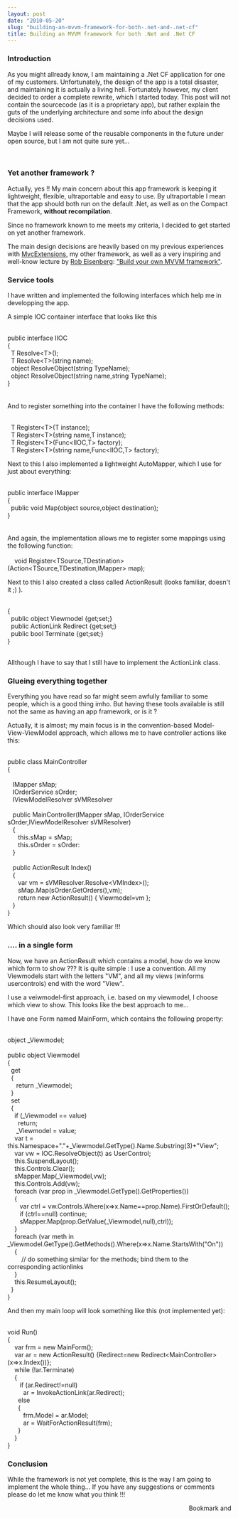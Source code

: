 ```yaml
---
layout: post
date: "2010-05-20"
slug: "building-an-mvvm-framework-for-both-.net-and-.net-cf"
title: Building an MVVM framework for both .Net and .Net CF
---
```


<h3>Introduction</h3>
<p>As you might allready know, I am maintaining a .Net CF application for one of my customers. Unfortunately, the design of the app is a total disaster, and maintaining it is actually a living hell. Fortunately however, my client decided to order a complete rewrite, which I started today. This post will not contain the sourcecode (as it is a proprietary app), but rather explain the guts of the underlying architecture and some info about the design decisions used.</p>
<p>Maybe I will release some of the reusable components in the future under open source, but I am not quite sure yet...</p>
<p>&nbsp;</p>
<h3>Yet another framework ?</h3>
<p>Actually, yes !! My main concern about this app framework is keeping it lightweight, flexible, ultraportable and easy to use. By ultraportable I mean that the app should both run on the default .Net, as well as on the Compact Framework, <strong>without recompilation</strong>.</p>
<p>Since no framework known to me meets my criteria, I decided to get started on yet another framework.</p>
<p>The main design decisions are heavily based on my previous experiences with <a href="https://github.com/tojans/mvcextensions" target="_blank">MvcExtensions</a>, my other framework, as well as a very inspiring and well-know lecture by <a href="https://devlicio.us/blogs/rob_eisenberg/default.aspx" target="_blank">Rob Eisenberg</a>: <a href="https://live.visitmix.com/MIX10/Sessions/EX15" target="_blank">"Build your own MVVM framework"</a>.</p>
<p></p>
<h3>Service tools<br /></h3>
<p>I have written and implemented the following interfaces which help me in developping the app.</p>
<p>A simple IOC container interface that looks like this</p>
<p><div class="code">
<br /><span class="kwrd">public</span> <span class="kwrd">interface</span> IIOC<br />{<br />&nbsp; T Resolve&lt;T&gt;();<br />&nbsp; T Resolve&lt;T&gt;(<span class="kwrd">string</span> name);<br />&nbsp; <span class="kwrd">object</span> ResolveObject(<span class="kwrd">string</span> TypeName);<br /> &nbsp; <span class="kwrd">object</span> ResolveObject(<span class="kwrd">string</span> name,<span class="kwrd">string</span> TypeName);<br /> }<br /></div><br /><br />And to register something into the container I have the following methods:</p>
<p><div class="code">
<br /> &nbsp; T Register&lt;T&gt;(T instance);<br /> &nbsp; T Register&lt;T&gt;(<span class="kwrd">string</span> name,T instance);<br />&nbsp; T Register&lt;T&gt;(Func&lt;IIOC,T&gt; factory);<br /> &nbsp; T Register&lt;T&gt;(<span class="kwrd">string</span> name,Func&lt;IIOC,T&gt; factory);<br /> </div></p>
<p>Next to this I also implemented a lightweight AutoMapper, which I use for just about everything:</p>
<p><div class="code">
<br /><span class="kwrd">public</span> <span class="kwrd">interface</span> IMapper<br />{<br />&nbsp; <span class="kwrd">public</span> <span class="kwrd">void</span> Map(<span class="kwrd">object</span> source,<span class="kwrd">object</span> destination);<br />}<br /></div><br /><br />And again, the implementation allows me to register some mappings using the following function:<br /><div class="code">
<br />&nbsp;&nbsp;&nbsp; <span class="kwrd">void</span> Register&lt;TSource,TDestination&gt;(Action&lt;TSource,TDestination,IMapper&gt; map);<br /></div></p>
<p>Next to this I also created a class called ActionResult (looks familiar, doesn't it ;) ).</p>
<p><div class="code">
<br />{<br />&nbsp; <span class="kwrd">public</span> <span class="kwrd">object</span> Viewmodel {get;set;}<br />&nbsp; <span class="kwrd">public</span> ActionLink Redirect {get;set;}<br />&nbsp; <span class="kwrd">public</span> <span class="kwrd">bool</span> Terminate {get;set;}<br />}<br /><br /></div></p>
<p>Allthough I have to say that I still have to implement the ActionLink class.</p>
<h3>Glueing everything together</h3>
<p>Everything you have read so far might seem awfully familiar to some people, which is a good thing imho. But having these tools available is still not the same as having an app framework, or is it ?</p>
<p>Actually, it is almost; my main focus is in the convention-based Model-View-ViewModel approach, which allows me to have controller actions like this:</p>
<p><div class="code">
<br /><span class="kwrd">public</span> <span class="kwrd">class</span> MainController<br />{<br /><br />&nbsp;&nbsp; IMapper sMap;<br />&nbsp;&nbsp; IOrderService sOrder;<br />&nbsp;&nbsp; IViewModelResolver sVMResolver<br /><br />&nbsp;&nbsp; <span class="kwrd">public</span> MainController(IMapper sMap, IOrderService sOrder,IViewModelResolver sVMResolver)<br />&nbsp;&nbsp; {<br />&nbsp;&nbsp;&nbsp;&nbsp;&nbsp; <span class="kwrd">this</span>.sMap = sMap;<br />&nbsp;&nbsp;&nbsp;&nbsp;&nbsp; <span class="kwrd">this</span>.sOrder = sOrder:<br />&nbsp;&nbsp; }<br /><br />&nbsp;&nbsp; <span class="kwrd">public</span> ActionResult Index()<br />&nbsp;&nbsp; {<br />&nbsp; &nbsp; &nbsp; var vm = sVMResolver.Resolve&lt;VMIndex&gt;();<br />&nbsp; &nbsp; &nbsp; sMap.Map(sOrder.GetOrders(),vm);<br />&nbsp; &nbsp; &nbsp; <span class="kwrd">return</span> <span class="kwrd">new</span> ActionResult() { Viewmodel=vm }; &nbsp;&nbsp; <br />&nbsp;&nbsp; }<br />}<br /></div></p>
<p>Which should also look very familiar !!!</p>
<h3>.... in a single form</h3>
<p>Now, we have an ActionResult which contains a model, how do we know which form to show ??? It is quite simple : I use a convention. All my Viewmodels start with the letters "VM", and all my views (winforms usercontrols) end with the word "View".</p>
<p>I use a veiwmodel-first approach, i.e. based on my viewmodel, I choose which view to show. This looks like the best approach to me...</p>
<p>I have one Form named MainForm, which contains the following property:</p>
<p><div class="code">
<br /><span class="kwrd">object</span> _Viewmodel;<br /><br /><span class="kwrd">public</span> <span class="kwrd">object</span> Viewmodel<br />{<br />&nbsp; get<br />&nbsp; {<br />&nbsp;&nbsp;&nbsp;&nbsp; <span class="kwrd">return</span> _Viewmodel;<br />&nbsp; }<br />&nbsp; set<br /> &nbsp; {<br />&nbsp;&nbsp;&nbsp; <span class="kwrd">if</span> (_Viewmodel == <span class="kwrd">value</span>)<br />&nbsp;&nbsp;&nbsp;&nbsp;&nbsp; <span class="kwrd">return</span>;<br />&nbsp; &nbsp;&nbsp; _Viewmodel = <span class="kwrd">value</span>;&nbsp;&nbsp;&nbsp;&nbsp; <br />&nbsp;&nbsp;&nbsp; var t = <span class="kwrd">this</span>.Namespace+<span class="str">"."</span>+_Viewmodel.GetType().Name.Substring(3)+<span class="str">"View"</span>;<br />&nbsp;&nbsp;&nbsp; var vw = IOC.ResolveObject(t) <span class="kwrd">as</span> UserControl;&nbsp; <br />&nbsp;&nbsp;&nbsp; <span class="kwrd">this</span>.SuspendLayout();<br />&nbsp;&nbsp;&nbsp; <span class="kwrd">this</span>.Controls.Clear();<br />&nbsp;&nbsp;&nbsp; sMapper.Map(_Viewmodel,vw);<br />&nbsp;&nbsp;&nbsp; <span class="kwrd">this</span>.Controls.Add(vw);<br />&nbsp;&nbsp;&nbsp; <span class="kwrd">foreach</span> (var prop <span class="kwrd">in</span> _Viewmodel.GetType().GetProperties())<br />&nbsp;&nbsp;&nbsp; {<br />&nbsp;&nbsp;&nbsp;&nbsp;&nbsp;&nbsp; var ctrl = vw.Controls.Where(x=&gt;x.Name==prop.Name).FirstOrDefault();<br />&nbsp;&nbsp;&nbsp;&nbsp;&nbsp;&nbsp; <span class="kwrd">if</span> (ctrl==<span class="kwrd">null</span>) <span class="kwrd">continue</span>;<br />&nbsp;&nbsp;&nbsp;&nbsp;&nbsp;&nbsp; sMapper.Map(prop.GetValue(_Viewmodel,<span class="kwrd">null</span>),ctrl));<br />&nbsp;&nbsp;&nbsp; }<br />&nbsp;&nbsp;&nbsp; <span class="kwrd">foreach</span> (var meth <span class="kwrd">in</span> _Viewmodel.GetType().GetMethods().Where(x=&gt;x.Name.StartsWith(<span class="str">"On"</span>))<br />&nbsp;&nbsp;&nbsp; {<br />&nbsp;&nbsp;&nbsp;&nbsp;&nbsp;&nbsp;&nbsp; // <span class="kwrd">do</span> something similar <span class="kwrd">for</span> the methods; bind them to the corresponding actionlinks<br />&nbsp;&nbsp;&nbsp; }<br />&nbsp;&nbsp;&nbsp; <span class="kwrd">this</span>.ResumeLayout();<br />&nbsp; }<br /> }<br /></div></p>
<p>And then my main loop will look something like this (not implemented yet):</p>
<p><div class="code">
<br /><span class="kwrd">void</span> Run()<br />{<br />&nbsp;&nbsp;&nbsp; var frm = <span class="kwrd">new</span> MainForm();<br />&nbsp;&nbsp;&nbsp; var ar = <span class="kwrd">new</span> ActionResult() {Redirect=<span class="kwrd">new</span> Redirect&lt;MainController&gt;(x=&gt;x.Index())};<br />&nbsp;&nbsp;&nbsp; <span class="kwrd">while</span> (!ar.Terminate)<br />&nbsp;&nbsp;&nbsp; {<br />&nbsp;&nbsp;&nbsp;&nbsp;&nbsp;&nbsp; <span class="kwrd">if</span> (ar.Redirect!=<span class="kwrd">null</span>)<br />&nbsp;&nbsp;&nbsp;&nbsp;&nbsp;&nbsp;&nbsp;&nbsp; ar = InvokeActionLink(ar.Redirect);<br />&nbsp;&nbsp;&nbsp;&nbsp;&nbsp; <span class="kwrd">else</span>&nbsp;&nbsp;&nbsp; <br />&nbsp;&nbsp;&nbsp;&nbsp;&nbsp; {<br />&nbsp;&nbsp;&nbsp;&nbsp;&nbsp;&nbsp;&nbsp;&nbsp; frm.Model = ar.Model;<br />&nbsp;&nbsp;&nbsp;&nbsp;&nbsp;&nbsp;&nbsp;&nbsp; ar = WaitForActionResult(frm);<br />&nbsp;&nbsp;&nbsp;&nbsp;&nbsp; }<br />&nbsp;&nbsp;&nbsp; }<br />}<br /></div></p>
<h3>Conclusion</h3>
<p>While the framework is not yet complete, this is the way I am going to implement the whole thing... If you have any suggestions or comments please do let me know what you think !!!</p><div style="text-align:right"><a class="addthis_button" href="https://www.addthis.com/bookmark.php?v=250&amp;pub=xa-4aec37702e3161d4"><img src="https://s7.addthis.com/static/btn/v2/lg-share-en.gif" width="125" height="16" alt="Bookmark and Share" style="border:0"/></a><script type="text/javascript" src="https://s7.addthis.com/js/250/addthis_widget.js#pub=xa-4aec37702e3161d4"></script></div>
